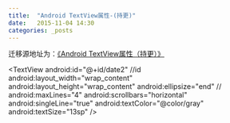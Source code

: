 ```yaml
---
title:  "Android TextView属性-(持更)"
date:   2015-11-04 14:30
categories: _posts
---
```


迁移源地址为：<a href="http://bgwan.blog.163.com/blog/static/239301016201510471917376/">《Android TextView属性（持更）》</a>

<TextView
                android:id="@+id/date2" //id
                android:layout_width="wrap_content"
                android:layout_height="wrap_content"
                android:ellipsize="end" //
                android:maxLines="4"
                android:scrollbars="horizontal"
                android:singleLine="true"
                android:textColor="@color/gray"
                android:textSize="13sp" />